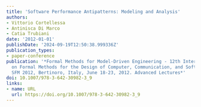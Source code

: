 ```yaml
---
title: 'Software Performance Antipatterns: Modeling and Analysis'
authors:
- Vittorio Cortellessa
- Antinisca Di Marco
- Catia Trubiani
date: '2012-01-01'
publishDate: '2024-09-19T12:50:38.999336Z'
publication_types:
- paper-conference
publication: '*Formal Methods for Model-Driven Engineering - 12th International School
  on Formal Methods for the Design of Computer, Communication, and Software Systems,
  SFM 2012, Bertinoro, Italy, June 18-23, 2012. Advanced Lectures*'
doi: 10.1007/978-3-642-30982-3_9
links:
- name: URL
  url: https://doi.org/10.1007/978-3-642-30982-3_9
---
```

